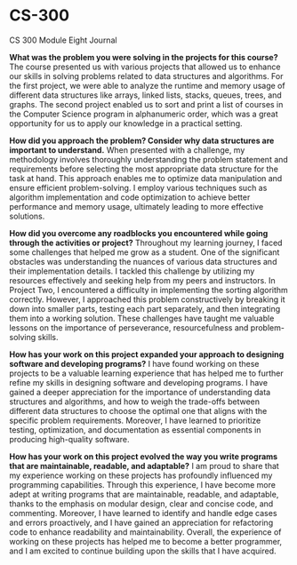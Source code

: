 # CS-300
CS 300 Module Eight Journal

**What was the problem you were solving in the projects for this course?**
The course presented us with various projects that allowed us to enhance our skills in solving problems related to data structures and algorithms. For the first project, we were able to analyze the runtime and memory usage of different data structures like arrays, linked lists, stacks, queues, trees, and graphs. The second project enabled us to sort and print a list of courses in the Computer Science program in alphanumeric order, which was a great opportunity for us to apply our knowledge in a practical setting.

**How did you approach the problem? Consider why data structures are important to understand.**
When presented with a challenge, my methodology involves thoroughly understanding the problem statement and requirements before selecting the most appropriate data structure for the task at hand. This approach enables me to optimize data manipulation and ensure efficient problem-solving. I employ various techniques such as algorithm implementation and code optimization to achieve better performance and memory usage, ultimately leading to more effective solutions.

**How did you overcome any roadblocks you encountered while going through the activities or project?**
Throughout my learning journey, I faced some challenges that helped me grow as a student. One of the significant obstacles was understanding the nuances of various data structures and their implementation details. I tackled this challenge by utilizing my resources effectively and seeking help from my peers and instructors. In Project Two, I encountered a difficulty in implementing the sorting algorithm correctly. However, I approached this problem constructively by breaking it down into smaller parts, testing each part separately, and then integrating them into a working solution. These challenges have taught me valuable lessons on the importance of perseverance, resourcefulness and problem-solving skills.

**How has your work on this project expanded your approach to designing software and developing programs?**
I have found working on these projects to be a valuable learning experience that has helped me to further refine my skills in designing software and developing programs. I have gained a deeper appreciation for the importance of understanding data structures and algorithms, and how to weigh the trade-offs between different data structures to choose the optimal one that aligns with the specific problem requirements. Moreover, I have learned to prioritize testing, optimization, and documentation as essential components in producing high-quality software.

**How has your work on this project evolved the way you write programs that are maintainable, readable, and adaptable?**
I am proud to share that my experience working on these projects has profoundly influenced my programming capabilities. Through this experience, I have become more adept at writing programs that are maintainable, readable, and adaptable, thanks to the emphasis on modular design, clear and concise code, and commenting. Moreover, I have learned to identify and handle edge cases and errors proactively, and I have gained an appreciation for refactoring code to enhance readability and maintainability. Overall, the experience of working on these projects has helped me to become a better programmer, and I am excited to continue building upon the skills that I have acquired.
